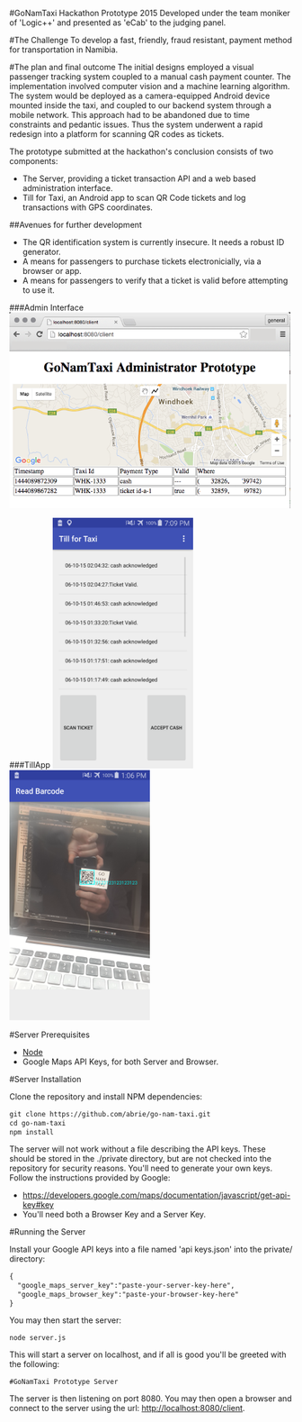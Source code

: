 #GoNamTaxi Hackathon Prototype 2015
Developed under the team moniker of 'Logic++' and presented as 'eCab' to the judging panel.

#The Challenge
To develop a fast, friendly, fraud resistant, payment method for transportation in Namibia.

#The plan and final outcome
The initial designs employed a visual passenger tracking system coupled to a manual cash payment counter. The implementation involved computer vision and a machine learning algorithm. The system would be deployed as a camera-equipped Android device mounted inside the taxi, and coupled to our backend system through a mobile network. This approach had to be abandoned due to time constraints and pedantic issues. Thus the system underwent a rapid redesign into a platform for scanning QR codes as tickets.

The prototype submitted at the hackathon's conclusion consists of two components:

* The Server, providing a ticket transaction API and a web based administration interface.
* Till for Taxi, an Android app to scan QR Code tickets and log transactions with GPS coordinates.

##Avenues for further development

- The QR identification system is currently insecure. It needs a robust ID generator.
- A means for passengers to purchase tickets electronicially, via a browser or app.
- A means for passengers to verify that a ticket is valid before attempting to use it.

###Admin Interface
[<img src="README.images/admin.png" width="500">](README.images/admin.png)

###TillApp
[<img src="README.images/tillapp.png" width="250">](README.images/tillapp.png)
[<img src="README.images/barcode.png" width="250">](README.images/barcode.png)

#Server Prerequisites
  * [Node](http:https://nodejs.org/)
  * Google Maps API Keys, for both Server and Browser.
  
#Server Installation

Clone the repository and install NPM dependencies:
```
git clone https://github.com/abrie/go-nam-taxi.git
cd go-nam-taxi
npm install
```

The server will not work without a file describing the API keys. These should be stored in the ./private directory, but are not checked into the repository for security reasons. You'll need to generate your own keys. Follow the instructions provided by Google:

* https://developers.google.com/maps/documentation/javascript/get-api-key#key
* You'll need both a Browser Key and a Server Key.

#Running the Server

Install your Google API keys into a file named 'api keys.json' into the private/ directory:
```
{
  "google_maps_server_key":"paste-your-server-key-here",
  "google_maps_browser_key":"paste-your-browser-key-here"
}
```

You may then start the server:

```
node server.js
```
This will start a server on localhost, and if all is good you'll be greeted with the following:
```
#GoNamTaxi Prototype Server
````
The server is then listening on port 8080. You may then open a browser and connect to the server using the url: [http://localhost:8080/client](http://localhost:8080/client).
